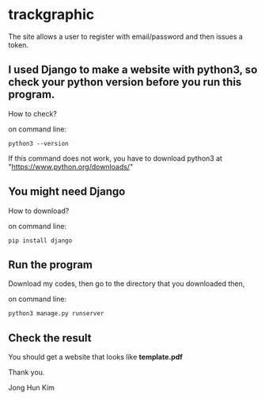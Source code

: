 # trackgraphic
The site allows a user to register with email/password and then issues a token.

## I used Django to make a website with python3, so check your python version before you run this program.
How to check?

on command line:

    python3 --version

If this command does not work, you have to download python3 at "https://www.python.org/downloads/"

## You might need Django
How to download?

on command line:

    pip install django
  

## Run the program
Download my codes, then go to the directory that you downloaded
then,

on command line:

    python3 manage.py runserver
  

## Check the result
You should get a website that looks like **template.pdf**

Thank you.

Jong Hun Kim
